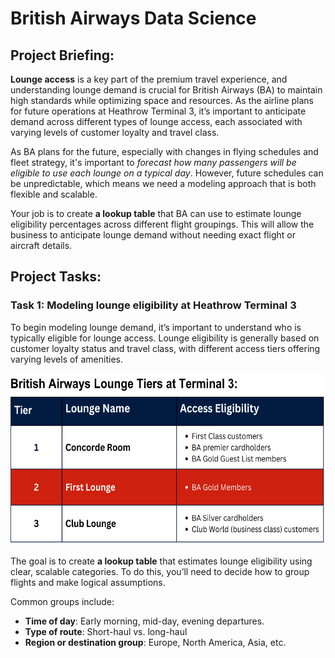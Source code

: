 # British Airways Data Science

## Project Briefing:

**Lounge access** is a key part of the premium travel experience, and understanding lounge demand is crucial for British Airways (BA) to maintain high standards while optimizing space and resources. As the airline plans for future operations at Heathrow Terminal 3, it’s important to anticipate demand across different types of lounge access, each associated with varying levels of customer loyalty and travel class.

As BA plans for the future, especially with changes in flying schedules and fleet strategy, it's important to _forecast how many passengers will be eligible to use each lounge on a typical day_. However, future schedules can be unpredictable, which means we need a modeling approach that is both flexible and scalable.

Your job is to create **a lookup table** that BA can use to estimate lounge eligibility percentages across different flight groupings. This will allow the business to anticipate lounge demand without needing exact flight or aircraft details.

## Project Tasks:

### Task 1: Modeling lounge eligibility at Heathrow Terminal 3

To begin modeling lounge demand, it’s important to understand who is typically eligible for lounge access. Lounge eligibility is generally based on customer loyalty status and travel class, with different access tiers offering varying levels of amenities.

<p align="center">
  <img title="BA Lounge Tiers" alt="Alt text" src="/Assets/BA-Lounge eligibility.png" width="600" height="275">

The goal is to create **a lookup table** that estimates lounge eligibility using clear, scalable categories. To do this, you’ll need to decide how to group flights and make logical assumptions.

Common groups include: 
- **Time of day**: Early morning, mid-day, evening departures.
- **Type of route**: Short-haul vs. long-haul
- **Region or destination group**: Europe, North America, Asia, etc.

